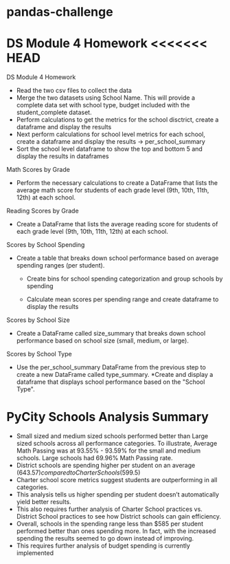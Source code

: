# pandas-challenge
DS Module 4 Homework
<<<<<<< HEAD
=======
DS Module 4 Homework




* Read the two csv files to collect the data
* Merge the two datasets using School Name. This will provide a complete data set with school type, budget included with the student_complete dataset.
* Perform calculations to get the metrics for the school disctrict, create a dataframe and display the results
* Next perform calculations for school level metrics for each school, create a dataframe and display the results -> per_school_summary
* Sort the school level dataframe to show the top and bottom 5 and display the results in dataframes


Math Scores by Grade
* Perform the necessary calculations to create a DataFrame that lists the average math score for students of each grade level (9th, 10th, 11th, 12th) at each school.

Reading Scores by Grade
* Create a DataFrame that lists the average reading score for students of each grade level (9th, 10th, 11th, 12th) at each school.

Scores by School Spending
* Create a table that breaks down school performance based on average spending ranges (per student).

    * Create bins for school spending categorization and group schools by spending 

    * Calculate mean scores per spending range and create dataframe to display the results


Scores by School Size

* Create a DataFrame called size_summary that breaks down school performance based on school size (small, medium, or large).

Scores by School Type
* Use the per_school_summary DataFrame from the previous step to create a new DataFrame called type_summary.
     *Create and display a dataframe that displays school performance based on the "School Type".


# PyCity Schools Analysis Summary

* Small sized and medium sized schools performed better than Large sized schools across all performance categories. To illustrate, Average Math Passing was at 93.55% - 93.59% for the small and medium schools. Large schools had 69.96% Math Passing rate.
* District schools are spending higher per student on an average ($643.57) compared to Charter Schools ($599.5) 
* Charter school score metrics suggest students are outperforming in all categories.
* This analysis tells us higher spending per student doesn’t automatically yield better results.
* This also requires further analysis of Charter School practices vs. District School practices to see how District schools can gain efficiency.
* Overall, schools in the spending range less than $585 per student performed better than ones spending more. In fact, with the increased spending the results seemed to go down instead of improving. 
* This requires further analysis of budget spending is currently implemented


